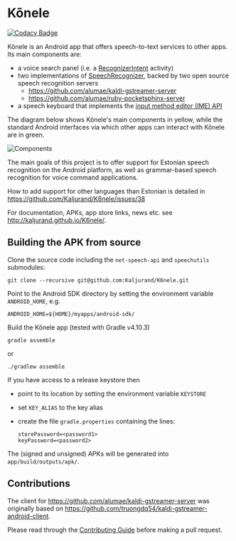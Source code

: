 Kõnele
======

[![Codacy Badge](https://api.codacy.com/project/badge/grade/b15968aa0a524d2986ba5deac6801196)](https://www.codacy.com/app/kaljurand/K6nele)

Kõnele is an Android app that offers speech-to-text services to other apps.
Its main components are:

  - a voice search panel (i.e. a [RecognizerIntent](http://developer.android.com/reference/android/speech/RecognizerIntent.html) activity)
  - two implementations of [SpeechRecognizer](http://developer.android.com/reference/android/speech/SpeechRecognizer.html), backed by two open source speech recognition servers
    - <https://github.com/alumae/kaldi-gstreamer-server>
    - <https://github.com/alumae/ruby-pocketsphinx-server>
  - a speech keyboard that implements the [input method editor (IME) API](http://developer.android.com/reference/android/inputmethodservice/InputMethodService.html)

The diagram below shows Kõnele's main components in yellow, while the standard Android interfaces via which other apps can interact with Kõnele are in green.

![Components](https://rawgithub.com/Kaljurand/K6nele/master/docs/components.dot.svg)

The main goals of this project is to offer support for Estonian speech recognition on the
Android platform, as well as grammar-based speech recognition for voice command applications.

How to add support for other languages than Estonian is detailed in https://github.com/Kaljurand/K6nele/issues/38

For documentation, APKs, app store links, news etc. see <http://kaljurand.github.io/K6nele/>.


Building the APK from source
----------------------------

Clone the source code including the `net-speech-api` and `speechutils` submodules:

    git clone --recursive git@github.com:Kaljurand/K6nele.git


Point to the Android SDK directory by setting the environment variable
`ANDROID_HOME`, e.g.

    ANDROID_HOME=${HOME}/myapps/android-sdk/


Build the Kõnele app (tested with Gradle v4.10.3)

    gradle assemble

or

    ./gradlew assemble


If you have access to a release keystore then

  - point to its location by setting the environment variable `KEYSTORE`
  - set `KEY_ALIAS` to the key alias
  - create the file `gradle.properties` containing the lines:

        storePassword=<password1>
        keyPassword=<password2>


The (signed and unsigned) APKs will be generated into `app/build/outputs/apk/`.


Contributions
-------------

The client for <https://github.com/alumae/kaldi-gstreamer-server>
was originally based on <https://github.com/truongdq54/kaldi-gstreamer-android-client>.

Please read through the [Contributing Guide](CONTRIBUTING.md) before making a pull request.
